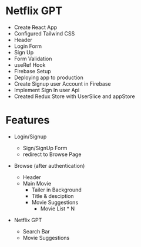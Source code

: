 # Netflix GPT

- Create React App
- Configured Tailwind CSS
- Header
- Login Form
- Sign Up
- Form Validation
- useRef Hook
- Firebase Setup
- Deploying app to production
- Create Signup user Account in Firebase
- Implement Sign In user Api
- Created Redux Store with UserSlice and appStore

# Features

- Login/Signup
  - Sign/SignUp Form
  - redirect to Browse Page
- Browse (after authentication)

  - Header
  - Main Movie
    - Tailer in Background
    - Title & desciption
    - Movie Suggestions
      - Movie List \* N

- Netflix GPT
  - Search Bar
  - Movie Suggestions
